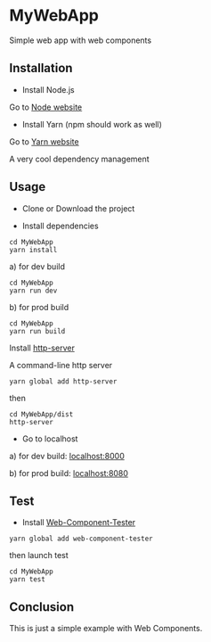 # MyWebApp

Simple web app with web components

## Installation

* Install Node.js

Go to [Node website](https://nodejs.org/en/)

* Install Yarn
  (npm should work as well)

Go to [Yarn website](https://yarnpkg.com/en/docs/install#mac-tab)

A very cool dependency management

## Usage

* Clone or Download the project

* Install dependencies

```
cd MyWebApp
yarn install
```

a) for dev build

```
cd MyWebApp
yarn run dev
```

b) for prod build

```
cd MyWebApp
yarn run build
```

Install [http-server](https://github.com/indexzero/http-server)

A command-line http server

```
yarn global add http-server
```

then

```
cd MyWebApp/dist
http-server
```

* Go to localhost

a) for dev build: [localhost:8000](http://localhost:8000/)

b) for prod build: [localhost:8080](http://localhost:8080/)

## Test

* Install [Web-Component-Tester](https://github.com/Polymer/web-component-tester)

```
yarn global add web-component-tester
```

then launch test

```
cd MyWebApp
yarn test
```

## Conclusion

This is just a simple example with Web Components.
